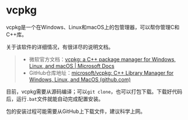 # vcpkg

vcpkg是一个在Windows、Linux和macOS上的包管理器，可以帮你管理C和C++库。

关于该软件的详细情况，有很详尽的说明文档。

> - 微软官方文档：[vcpkg: a C++ package manager for Windows, Linux, and macOS | Microsoft Docs](https://docs.microsoft.com/en-us/cpp/build/vcpkg?view=msvc-160)
> - GitHub仓库地址：[microsoft/vcpkg: C++ Library Manager for Windows, Linux, and MacOS (github.com)](https://github.com/Microsoft/vcpkg)

目前，vcpkg需要从源码编译；可以`git clone`，也可以打包下载。下载好代码后，运行`.bat`文件就能自动完成配置安装。

包的安装过程可能需要从GitHub上下载文件，建议科学上网。

